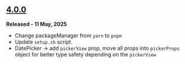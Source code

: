 ## [4.0.0](https://github.com/nishkohli96/rhf-mui-components/tree/v4.0.0)

**Released - 11 May, 2025**

- Change packageManager from `yarn` to `pnpm`
- Update `setup.sh` script.
- DatePicker -> add `pickerView` prop, move all props into `pickerProps` object for better type safety depending on the `pickerView`

